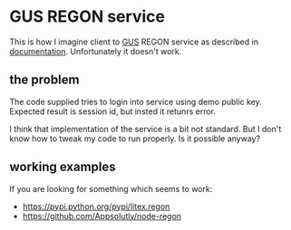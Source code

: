 # GUS REGON service #

This is how I imagine client to [GUS](stat.gov.pl) REGON service as described in [documentation](http://bip.stat.gov.pl/dzialalnosc-statystyki-publicznej/rejestr-regon/interfejsyapi/jak-skorzystac-informacja-dla-podmiotow-komercyjnych/). Unfortunately it doesn't work.

## the problem ##
The code supplied tries to login into service using demo public key. Expected result is session id, but insted it retunrs error. 

I think that implementation of the service is a bit not standard. But I don't know how to tweak my code to run properly. Is it possible anyway?

## working examples ##

If you are looking for something which seems to work:

* https://pypi.python.org/pypi/litex.regon
* https://github.com/Appsolutly/node-regon
